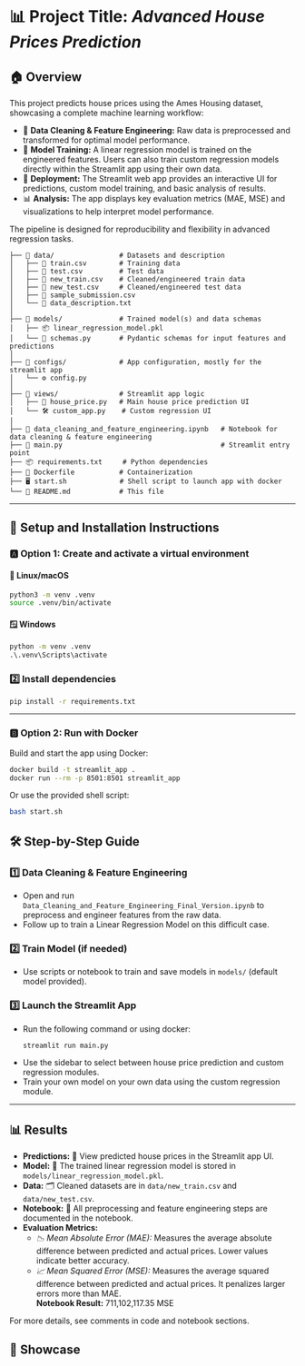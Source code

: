# 📊 Project Title: *Advanced House Prices Prediction*

## 🏠 Overview

This project predicts house prices using the Ames Housing dataset, showcasing a complete machine learning workflow:

- 🧹 **Data Cleaning & Feature Engineering:** Raw data is preprocessed and transformed for optimal model performance.
- 🤖 **Model Training:** A linear regression model is trained on the engineered features. Users can also train custom regression models directly within the Streamlit app using their own data.
- 🚀 **Deployment:** The Streamlit web app provides an interactive UI for predictions, custom model training, and basic analysis of results.
- 📊 **Analysis:** The app displays key evaluation metrics (MAE, MSE) and visualizations to help interpret model performance.

The pipeline is designed for reproducibility and flexibility in advanced regression tasks.

```
├── 📂 data/                # Datasets and description
│   ├── 📄 train.csv        # Training data
│   ├── 📄 test.csv         # Test data
│   ├── 📄 new_train.csv    # Cleaned/engineered train data
│   ├── 📄 new_test.csv     # Cleaned/engineered test data
│   ├── 📄 sample_submission.csv
│   └── 📄 data_description.txt
│
├── 📂 models/              # Trained model(s) and data schemas
│   ├── 📦 linear_regression_model.pkl
│   └── 📄 schemas.py       # Pydantic schemas for input features and predictions
│
├── 📂 configs/             # App configuration, mostly for the streamlit app
│   └── ⚙️ config.py
│
├── 📂 views/               # Streamlit app logic
│   ├── 🏡 house_price.py   # Main house price prediction UI
│   └── 🛠️ custom_app.py    # Custom regression UI
│
├── 📓 data_cleaning_and_feature_engineering.ipynb   # Notebook for data cleaning & feature engineering
├── 🚀 main.py                                       # Streamlit entry point
├── 📦 requirements.txt     # Python dependencies
├── 🐳 Dockerfile           # Containerization
├── 🖥️ start.sh             # Shell script to launch app with docker
└── 📘 README.md            # This file
```

---

## 🔧 Setup and Installation Instructions
### 🅰️ Option 1: Create and activate a virtual environment

#### 🐧 Linux/macOS

```bash
python3 -m venv .venv
source .venv/bin/activate
```

#### 🪟 Windows

```bat
python -m venv .venv
.\.venv\Scripts\activate
```

### 2️⃣ Install dependencies

```bash
pip install -r requirements.txt
```

---

### 🅱️ Option 2: Run with Docker

Build and start the app using Docker:

```bash
docker build -t streamlit_app .
docker run --rm -p 8501:8501 streamlit_app
```

Or use the provided shell script:

```bash
bash start.sh
```

## 🛠️ Step-by-Step Guide

### 1️⃣ Data Cleaning & Feature Engineering
- Open and run `Data_Cleaning_and_Feature_Engineering_Final_Version.ipynb` to preprocess and engineer features from the raw data.
- Follow up to train a Linear Regression Model on this difficult case.

### 2️⃣ Train Model (if needed)
- Use scripts or notebook to train and save models in `models/` (default model provided).

### 3️⃣ Launch the Streamlit App
- Run the following command or using docker:
    ```bash
    streamlit run main.py
    ```
- Use the sidebar to select between house price prediction and custom regression modules.
- Train your own model on your own data using the custom regression module.

---

## 📊 Results

- **Predictions:** 🏡 View predicted house prices in the Streamlit app UI.
- **Model:** 🤖 The trained linear regression model is stored in `models/linear_regression_model.pkl`.
- **Data:** 🗂️ Cleaned datasets are in `data/new_train.csv` and `data/new_test.csv`.
- **Notebook:** 📓 All preprocessing and feature engineering steps are documented in the notebook.
- **Evaluation Metrics:**  
    - *📉 Mean Absolute Error (MAE):* Measures the average absolute difference between predicted and actual prices. Lower values indicate better accuracy.
    - *📈 Mean Squared Error (MSE):* Measures the average squared difference between predicted and actual prices. It penalizes larger errors more than MAE.  
        **Notebook Result:** 711,102,117.35 MSE

For more details, see comments in code and notebook sections.

## 🚀 Showcase

